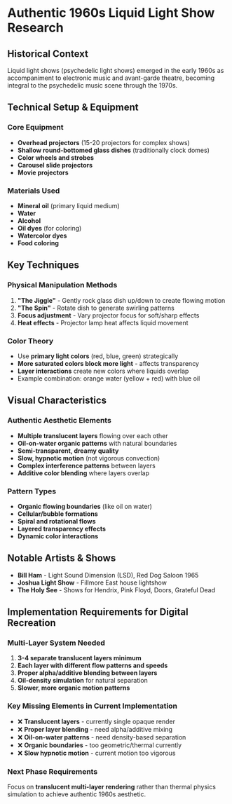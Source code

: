# Authentic 1960s Liquid Light Show Research

## Historical Context
Liquid light shows (psychedelic light shows) emerged in the early 1960s as accompaniment to electronic music and avant-garde theatre, becoming integral to the psychedelic music scene through the 1970s.

## Technical Setup & Equipment

### Core Equipment
- **Overhead projectors** (15-20 projectors for complex shows)
- **Shallow round-bottomed glass dishes** (traditionally clock domes)
- **Color wheels and strobes**
- **Carousel slide projectors**
- **Movie projectors**

### Materials Used
- **Mineral oil** (primary liquid medium)
- **Water**
- **Alcohol**
- **Oil dyes** (for coloring)
- **Watercolor dyes**
- **Food coloring**

## Key Techniques

### Physical Manipulation Methods
1. **"The Jiggle"** - Gently rock glass dish up/down to create flowing motion
2. **"The Spin"** - Rotate dish to generate swirling patterns
3. **Focus adjustment** - Vary projector focus for soft/sharp effects
4. **Heat effects** - Projector lamp heat affects liquid movement

### Color Theory
- Use **primary light colors** (red, blue, green) strategically
- **More saturated colors block more light** - affects transparency
- **Layer interactions** create new colors where liquids overlap
- Example combination: orange water (yellow + red) with blue oil

## Visual Characteristics

### Authentic Aesthetic Elements
- **Multiple translucent layers** flowing over each other
- **Oil-on-water organic patterns** with natural boundaries
- **Semi-transparent, dreamy quality**
- **Slow, hypnotic motion** (not vigorous convection)
- **Complex interference patterns** between layers
- **Additive color blending** where layers overlap

### Pattern Types
- **Organic flowing boundaries** (like oil on water)
- **Cellular/bubble formations**
- **Spiral and rotational flows**
- **Layered transparency effects**
- **Dynamic color interactions**

## Notable Artists & Shows
- **Bill Ham** - Light Sound Dimension (LSD), Red Dog Saloon 1965
- **Joshua Light Show** - Fillmore East house lightshow
- **The Holy See** - Shows for Hendrix, Pink Floyd, Doors, Grateful Dead

## Implementation Requirements for Digital Recreation

### Multi-Layer System Needed
1. **3-4 separate translucent layers minimum**
2. **Each layer with different flow patterns and speeds**
3. **Proper alpha/additive blending between layers**
4. **Oil-density simulation** for natural separation
5. **Slower, more organic motion patterns**

### Key Missing Elements in Current Implementation
- ❌ **Translucent layers** - currently single opaque render
- ❌ **Proper layer blending** - need alpha/additive mixing
- ❌ **Oil-on-water patterns** - need density-based separation
- ❌ **Organic boundaries** - too geometric/thermal currently
- ❌ **Slow hypnotic motion** - current motion too vigorous

### Next Phase Requirements
Focus on **translucent multi-layer rendering** rather than thermal physics simulation to achieve authentic 1960s aesthetic.